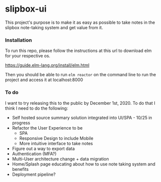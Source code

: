 # slipbox-ui

This project's purpose is to make it as easy as possible to take notes in the slipbox note-taking system and get value from it.


### Installation

To run this repo, please follow the instructions at this url to download elm for your respective os. 

https://guide.elm-lang.org/install/elm.html

Then you should be able to run `elm reactor` on the command line to run the project and access it at localhost:8000

### To do

I want to try releasing this to the public by December 1st, 2020. To do that I think I need to do the following:
- Self hosted source summary solution integrated into UI/SPA - 10/25 in progress
- Refactor the User Experience to be
  - SPA
  - Responsive Design to include Mobile
  - More intuitive interface to take notes
- Figure out a way to export data
- Authentication (MFA?)
- Multi-User architecture change + data migration
- Home/Splash page educating about how to use note taking system and benefits
- Deployment pipeline?
